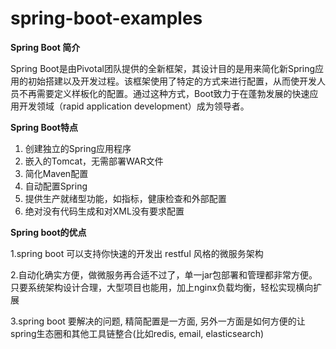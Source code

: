 # spring-boot-examples
**Spring Boot 简介**

Spring Boot是由Pivotal团队提供的全新框架，其设计目的是用来简化新Spring应用的初始搭建以及开发过程。该框架使用了特定的方式来进行配置，从而使开发人员不再需要定义样板化的配置。通过这种方式，Boot致力于在蓬勃发展的快速应用开发领域（rapid application development）成为领导者。

**Spring Boot特点** 

1. 创建独立的Spring应用程序
2. 嵌入的Tomcat，无需部署WAR文件
3. 简化Maven配置
4. 自动配置Spring
5. 提供生产就绪型功能，如指标，健康检查和外部配置
6. 绝对没有代码生成和对XML没有要求配置

**Spring boot的优点**

1.spring boot 可以支持你快速的开发出 restful 风格的微服务架构

2.自动化确实方便，做微服务再合适不过了，单一jar包部署和管理都非常方便。只要系统架构设计合理，大型项目也能用，加上nginx负载均衡，轻松实现横向扩展

3.spring boot 要解决的问题, 精简配置是一方面, 另外一方面是如何方便的让spring生态圈和其他工具链整合(比如redis, email, elasticsearch)

